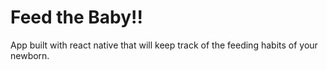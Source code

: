 # Feed the Baby!!

App built with react native that will keep track of the feeding habits of your newborn.